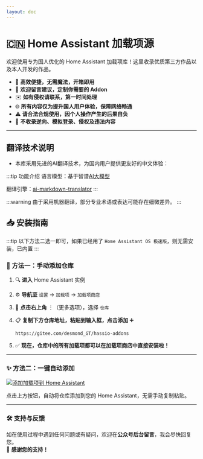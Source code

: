 ```yaml
---
layout: doc
---
```


# 🇨🇳 Home Assistant 加载项源

欢迎使用专为国人优化的 Home Assistant 加载项库！这里收录优质第三方作品以及本人开发的作品。

- 🐳 **高效便捷，无需魔法，开箱即用**
- 💬 **欢迎留言建议，定制你需要的 Addon**
- ✉️ **如有侵权请联系，第一时间处理**
- 🌐 **所有内容仅为提升国人用户体验，保障网络畅通**
- ⚠️ **请合法合规使用，因个人操作产生的后果自负**
- 🚫 **不收录逆向、模拟登录、侵权及违法内容**

---


## 翻译技术说明

- 本库采用先进的AI翻译技术，为国内用户提供更友好的中文体验：

:::tip 功能介绍
语言模型：基于智谱[AI大模型](https://bigmodel.cn/)

翻译引擎：[ai-markdown-translator](https://github.com/h7ml/ai-markdown-translator) 
:::

:::warning
由于采用机器翻译，部分专业术语或表达可能存在细微差异。
:::

## 📥 安装指南

:::tip
以下方法二选一即可，如果已经用了 `Home Assistant OS 极速版`，则无需安装，已内置
:::

### 🚀 方法一：手动添加仓库

1. 🔍 **进入** Home Assistant 实例
2. ⚙️ **导航至** `设置` → `加载项` → `加载项商店`
3. 📂 **点击右上角** ⋮（更多选项），选择 `仓库`
4. 📋 **复制下方仓库地址，粘贴到输入框，点击添加** ➕

   ```text
   https://gitee.com/desmond_GT/hassio-addons
   ```

5. ✅ **现在，仓库中的所有加载项都可以在加载项商店中直接安装啦！**

---

### ✨ 方法二：一键自动添加



[![添加加载项到 Home Assistant](https://img.shields.io/badge/Home%20Assistant-Addons-41BDF5?style=for-the-badge&logo=home-assistant&logoColor=white)](https://my.home-assistant.io/redirect/supervisor_add_addon_repository/?repository_url=https://gitee.com/desmond_GT/hassio-addons) 



点击上方按钮，自动将仓库添加到您的 Home Assistant，无需手动复制粘贴。

---

### 🛠️ 支持与反馈

如在使用过程中遇到任何问题或有疑问，欢迎在**公众号后台留言**，我会尽快回复您。  
📩 **感谢您的支持！**
